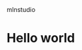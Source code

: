 <!DOCTYPE html>
<html>
  <head>
    <tile>mlnstudio</tile>
  </head>
  <body>
    <h1>Hello world</h1>
  </body>
</html>
